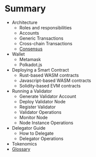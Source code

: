 # Summary
 
* Architecture
    - Roles and responsibilities
    - Accounts
    - Generic Transactions
    - Cross-chain Transactions
    - [Consensus](docs/consensus.md)
* Wallet
    - Metamask
    - Polkadot.js
* Deploying a Smart Contract
    - Rust-based WASM contracts
    - Javascript-based WASM contracts
    - Solidity-based EVM contracts
* Running a Validator
    - Generate Validator Account
    - Deploy Validator Node
    - Register Validator
    - Validator Operations
    - Monitor Node
    - Node Instance Operations
* Delegator Guide
    - How to Delegate
    - Delegator Operations
* Tokenomics
* [Glossary](docs/glossary.md)